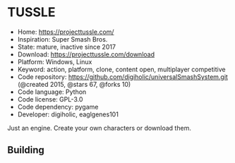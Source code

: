 # TUSSLE

- Home: https://projecttussle.com/
- Inspiration: Super Smash Bros.
- State: mature, inactive since 2017
- Download: https://projecttussle.com/download
- Platform: Windows, Linux
- Keyword: action, platform, clone, content open, multiplayer competitive
- Code repository: https://github.com/digiholic/universalSmashSystem.git (@created 2015, @stars 67, @forks 10)
- Code language: Python
- Code license: GPL-3.0
- Code dependency: pygame
- Developer: digiholic, eaglgenes101

Just an engine. Create your own characters or download them.

## Building
